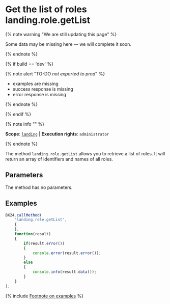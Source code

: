 # Get the list of roles landing.role.getList

{% note warning "We are still updating this page" %}

Some data may be missing here — we will complete it soon.

{% endnote %}

{% if build == 'dev' %}

{% note alert "TO-DO _not exported to prod_" %}

- examples are missing
- success response is missing
- error response is missing

{% endnote %}

{% endif %}

{% note info "" %}

**Scope**: [`landing`](../../../scopes/permissions.md) | **Execution rights**: `administrator`

{% endnote %}

The method `landing.role.getList` allows you to retrieve a list of roles. It will return an array of identifiers and names of all roles.

## Parameters

The method has no parameters.

## Examples

```js
BX24.callMethod(
    'landing.role.getList',
    {
    },
    function(result)
    {
        if(result.error())
        {
            console.error(result.error());
        }
        else
        {
            console.info(result.data());
        }
    }
);
```

{% include [Footnote on examples](../../../../_includes/examples.md) %}